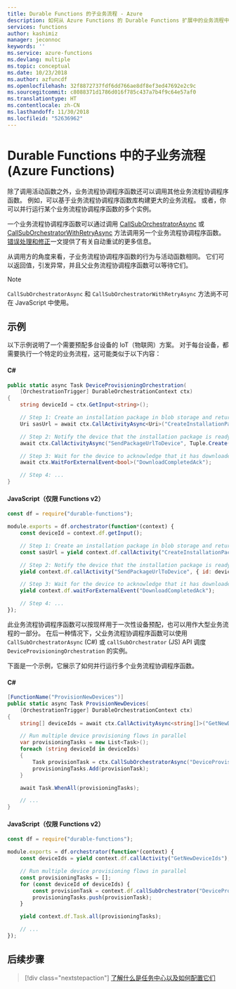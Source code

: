 ```yaml
---
title: Durable Functions 的子业务流程 - Azure
description: 如何从 Azure Functions 的 Durable Functions 扩展中的业务流程中调用业务流程。
services: functions
author: kashimiz
manager: jeconnoc
keywords: ''
ms.service: azure-functions
ms.devlang: multiple
ms.topic: conceptual
ms.date: 10/23/2018
ms.author: azfuncdf
ms.openlocfilehash: 32f8872737fdf6dd766ae8df8ef3ed47692e2c9c
ms.sourcegitcommit: c8088371d1786d016f785c437a7b4f9c64e57af0
ms.translationtype: HT
ms.contentlocale: zh-CN
ms.lasthandoff: 11/30/2018
ms.locfileid: "52636962"
---
```

# <a name="sub-orchestrations-in-durable-functions-azure-functions"></a>Durable Functions 中的子业务流程 (Azure Functions)

除了调用活动函数之外，业务流程协调程序函数还可以调用其他业务流程协调程序函数。 例如，可以基于业务流程协调程序函数库构建更大的业务流程。 或者，你可以并行运行某个业务流程协调程序函数的多个实例。

一个业务流程协调程序函数可以通过调用 [CallSubOrchestratorAsync](https://azure.github.io/azure-functions-durable-extension/api/Microsoft.Azure.WebJobs.DurableOrchestrationContext.html#Microsoft_Azure_WebJobs_DurableOrchestrationContext_CallSubOrchestratorAsync_) 或 [CallSubOrchestratorWithRetryAsync](https://azure.github.io/azure-functions-durable-extension/api/Microsoft.Azure.WebJobs.DurableOrchestrationContext.html#Microsoft_Azure_WebJobs_DurableOrchestrationContext_CallSubOrchestratorWithRetryAsync_) 方法调用另一个业务流程协调程序函数。 [错误处理和修正](durable-functions-error-handling.md#automatic-retry-on-failure)一文提供了有关自动重试的更多信息。

从调用方的角度来看，子业务流程协调程序函数的行为与活动函数相同。 它们可以返回值，引发异常，并且父业务流程协调程序函数可以等待它们。

> [!NOTE]
> `CallSubOrchestratorAsync` 和 `CallSubOrchestratorWithRetryAsync` 方法尚不可在 JavaScript 中使用。

## <a name="example"></a>示例

以下示例说明了一个需要预配多台设备的 IoT（物联网）方案。 对于每台设备，都需要执行一个特定的业务流程，这可能类似于以下内容：

#### <a name="c"></a>C#

```csharp
public static async Task DeviceProvisioningOrchestration(
    [OrchestrationTrigger] DurableOrchestrationContext ctx)
{
    string deviceId = ctx.GetInput<string>();

    // Step 1: Create an installation package in blob storage and return a SAS URL.
    Uri sasUrl = await ctx.CallActivityAsync<Uri>("CreateInstallationPackage", deviceId);

    // Step 2: Notify the device that the installation package is ready.
    await ctx.CallActivityAsync("SendPackageUrlToDevice", Tuple.Create(deviceId, sasUrl));

    // Step 3: Wait for the device to acknowledge that it has downloaded the new package.
    await ctx.WaitForExternalEvent<bool>("DownloadCompletedAck");

    // Step 4: ...
}
```

#### <a name="javascript-functions-v2-only"></a>JavaScript（仅限 Functions v2）

```javascript
const df = require("durable-functions");

module.exports = df.orchestrator(function*(context) {
    const deviceId = context.df.getInput();

    // Step 1: Create an installation package in blob storage and return a SAS URL.
    const sasUrl = yield context.df.callActivity("CreateInstallationPackage", deviceId);

    // Step 2: Notify the device that the installation package is ready.
    yield context.df.callActivity("SendPackageUrlToDevice", { id: deviceId, url: sasUrl });

    // Step 3: Wait for the device to acknowledge that it has downloaded the new package.
    yield context.df.waitForExternalEvent("DownloadCompletedAck");

    // Step 4: ...
});
```

此业务流程协调程序函数可以按现样用于一次性设备预配，也可以用作大型业务流程的一部分。 在后一种情况下，父业务流程协调程序函数可以使用 `CallSubOrchestratorAsync` (C#) 或 `callSubOrchestrator` (JS) API 调度 `DeviceProvisioningOrchestration` 的实例。

下面是一个示例，它展示了如何并行运行多个业务流程协调程序函数。

#### <a name="c"></a>C#

```csharp
[FunctionName("ProvisionNewDevices")]
public static async Task ProvisionNewDevices(
    [OrchestrationTrigger] DurableOrchestrationContext ctx)
{
    string[] deviceIds = await ctx.CallActivityAsync<string[]>("GetNewDeviceIds");

    // Run multiple device provisioning flows in parallel
    var provisioningTasks = new List<Task>();
    foreach (string deviceId in deviceIds)
    {
        Task provisionTask = ctx.CallSubOrchestratorAsync("DeviceProvisioningOrchestration", deviceId);
        provisioningTasks.Add(provisionTask);
    }

    await Task.WhenAll(provisioningTasks);

    // ...
}
```

#### <a name="javascript-functions-v2-only"></a>JavaScript（仅限 Functions v2）

```javascript
const df = require("durable-functions");

module.exports = df.orchestrator(function*(context) {
    const deviceIds = yield context.df.callActivity("GetNewDeviceIds");

    // Run multiple device provisioning flows in parallel
    const provisioningTasks = [];
    for (const deviceId of deviceIds) {
        const provisionTask = context.df.callSubOrchestrator("DeviceProvisioningOrchestration", deviceId);
        provisioningTasks.push(provisionTask);
    }

    yield context.df.Task.all(provisioningTasks);

    // ...
});
```

## <a name="next-steps"></a>后续步骤

> [!div class="nextstepaction"]
> [了解什么是任务中心以及如何配置它们](durable-functions-task-hubs.md)
